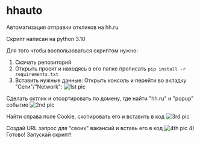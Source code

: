 # hhauto
Автоматизация отправки откликов на hh.ru

Скрипт написан на python 3.10

Для того чтобы воспользоваться скриптом нужно:
  1) Скачать репозиторий
  2) Открыть проект и находясь в его папке прописать 
  ```pip install -r requirements.txt```
  3) Вставить нужные данные:
  Открыть консоль и перейти во вкладку "Сети"/"Network":
    ![1st pic](pics/1.jpg)
   
   
  Сделать октлик и отсортировать по домену, где найти "hh.ru" и "popup" событие
    ![2nd pic](pics/22.jpg)   
   
   
  Найти справа поле Cookie, скопировать его и вставить в код
    ![3rd pic](pics/33.jpg)
    
    
  Создай URL запрос для "своих" вакансий и вставь его в код
    ![4th pic](pics/5.jpg)
  4) Готово! Запускай скрипт!

